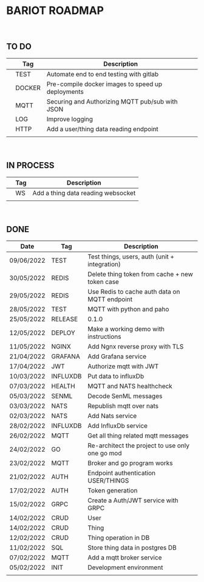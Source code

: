 # BARIOT ROADMAP

<br>

## **TO DO**

|     | Tag    | Description                                       |
| --- | ------ | ------------------------------------------------- |
|     | TEST   | Automate end to end testing with gitlab           |
|     | DOCKER | Pre-compile docker images to speed up deployments |
|     | MQTT   | Securing and Authorizing MQTT pub/sub with JSON   |
|     | LOG    | Improve logging                                   |
|     | HTTP   | Add a user/thing data reading endpoint            |
|     |        |                                                   |

<br>
 
## **IN PROCESS**

|     | Tag | Description                        |
| --- | --- | ---------------------------------- |
|     | WS  | Add a thing data reading websocket |
|     |     |                                    |

<br>

## **DONE**

| Date       | Tag      | Description                                     |
| ---------- | -------- | ----------------------------------------------- |
| 09/06/2022 | TEST     | Test things, users, auth (unit + integration)   |
| 30/05/2022 | REDIS    | Delete thing token from cache + new token case  |
| 29/05/2022 | REDIS    | Use Redis to cache auth data on MQTT endpoint   |
| 28/05/2022 | TEST     | MQTT with python and paho                       |
| 25/05/2022 | RELEASE  | 0.1.0                                           |
| 12/05/2022 | DEPLOY   | Make a working demo with instructions           |
| 11/05/2022 | NGINX    | Add Ngnx reverse proxy with TLS                 |
| 21/04/2022 | GRAFANA  | Add Grafana service                             |
| 17/04/2022 | JWT      | Authorize mqtt with JWT                         |
| 10/03/2022 | INFLUXDB | Put data to influxDb                            |
| 07/03/2022 | HEALTH   | MQTT and NATS healthcheck                       |
| 05/03/2022 | SENML    | Decode SenML messages                           |
| 03/03/2022 | NATS     | Republish mqtt over nats                        |
| 02/03/2022 | NATS     | Add Nats service                                |
| 28/02/2022 | INFLUXDB | Add InfluxDb service                            |
| 26/02/2022 | MQTT     | Get all thing related mqtt messages             |
| 24/02/2022 | GO       | Re-architect the project to use only one go mod |
| 23/02/2022 | MQTT     | Broker and go program works                     |
| 21/02/2022 | AUTH     | Endpoint authentication USER/THINGS             |
| 17/02/2022 | AUTH     | Token generation                                |
| 15/02/2022 | GRPC     | Create a Auth/JWT service with GRPC             |
| 14/02/2022 | CRUD     | User                                            |
| 14/02/2022 | CRUD     | Thing                                           |
| 12/02/2022 | CRUD     | Thing operation in DB                           |
| 11/02/2022 | SQL      | Store thing data in postgres DB                 |
| 07/02/2022 | MQTT     | Add a mqtt broker service                       |
| 05/02/2022 | INIT     | Development environment                         |
|            |          |                                                 |
